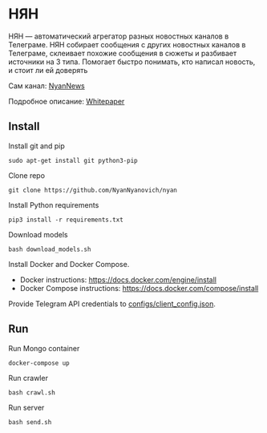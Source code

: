 # НЯН

НЯН — автоматический агрегатор разных новостных каналов в Телеграме. НЯН собирает сообщения с других новостных каналов в Телеграме, склеивает похожие сообщения в сюжеты и разбивает источники на 3 типа. Помогает быстро понимать, кто написал новость, и стоит ли ей доверять

Сам канал: [NyanNews](https://t.me/nyannews)

Подробное описание: [Whitepaper](https://telegra.ph/NYAN-Whitepaper-04-03)

## Install

Install git and pip
```
sudo apt-get install git python3-pip
```

Clone repo
```
git clone https://github.com/NyanNyanovich/nyan
```

Install Python requirements
```
pip3 install -r requirements.txt
```

Download models
```
bash download_models.sh
```

Install Docker and Docker Compose.
* Docker instructions: https://docs.docker.com/engine/install
* Docker Compose instructions: https://docs.docker.com/compose/install

Provide Telegram API credentials to [configs/client_config.json](https://github.com/NyanNyanovich/nyan/blob/main/configs/client_config.json).

## Run

Run Mongo container
```
docker-compose up
```

Run crawler
```
bash crawl.sh
```

Run server
```
bash send.sh
```
